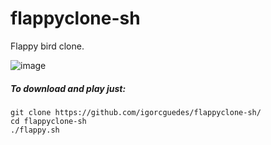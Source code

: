 # flappyclone-sh


Flappy bird clone.


![image](https://user-images.githubusercontent.com/48987652/162657402-f51b267b-e961-48c9-baa9-88f6781fe2ee.png)

##### To download and play just:

    git clone https://github.com/igorcguedes/flappyclone-sh/
    cd flappyclone-sh
    ./flappy.sh
